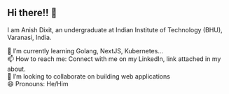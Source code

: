 ## Hi there!! 👋

<!--
**AnishDikxit/AnishDikxit** is a ✨ _special_ ✨ repository because its `README.md` (this file) appears on your GitHub profile.

Here are some ideas to get you started:

- 🔭 I’m currently working on ...
- 🌱 I’m currently learning ...
- 👯 I’m looking to collaborate on ...
- 🤔 I’m looking for help with ...
- 💬 Ask me about ...
- 📫 How to reach me: ...
- 😄 Pronouns: ...
- ⚡ Fun fact: ...
-->
I am Anish Dixit, an undergraduate at Indian Institute of Technology (BHU), Varanasi, India.

🌱 I’m currently learning Golang, NextJS, Kubernetes...  
📫 How to reach me: Connect with me on my LinkedIn, link attached in my about.  
👯 I’m looking to collaborate on building web applications  
😄 Pronouns: He/Him
